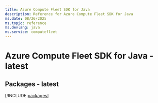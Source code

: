 ```yaml
---
title: Azure Compute Fleet SDK for Java
description: Reference for Azure Compute Fleet SDK for Java
ms.date: 08/26/2025
ms.topic: reference
ms.devlang: java
ms.service: computefleet
---
```

# Azure Compute Fleet SDK for Java - latest
## Packages - latest
[!INCLUDE [packages](compute-fleet-index.md)]